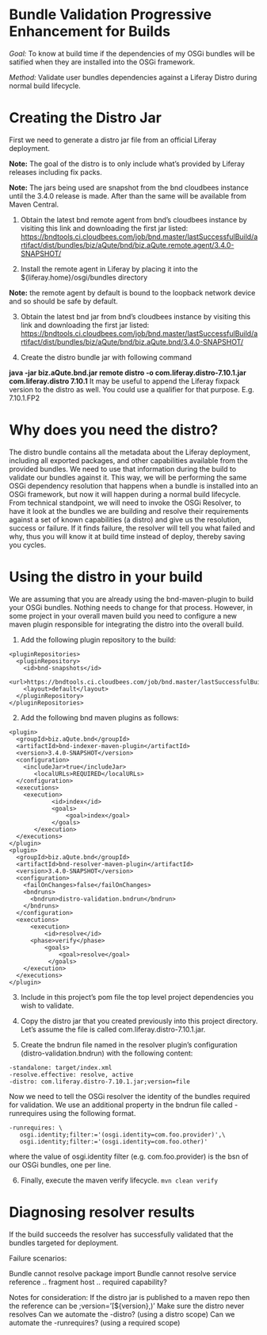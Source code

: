 # Bundle Validation Progressive Enhancement for Builds

*Goal:* To know at build time if the dependencies of my OSGi bundles will be satified when they are installed into the OSGi framework.

*Method:* Validate user bundles dependencies against a Liferay Distro during normal build lifecycle.

# Creating the Distro Jar

First we need to generate a distro jar file from an official Liferay deployment.

**Note:** The goal of the distro is to only include what’s provided by Liferay releases including fix packs.

**Note:** The jars being used are snapshot from the bnd cloudbees instance until the 3.4.0 release is made. After than the same will be available from Maven Central.

1. Obtain the latest bnd remote agent from bnd’s cloudbees instance by visiting this link and downloading the first jar listed: https://bndtools.ci.cloudbees.com/job/bnd.master/lastSuccessfulBuild/artifact/dist/bundles/biz/aQute/bnd/biz.aQute.remote.agent/3.4.0-SNAPSHOT/

2. Install the remote agent in Liferay by placing it into the ${liferay.home}/osgi/bundles directory

 **Note:** the remote agent by default is bound to the loopback network device and so should be safe by default.

3. Obtain the latest bnd jar from bnd’s cloudbees instance by visiting this link and downloading the first jar listed: https://bndtools.ci.cloudbees.com/job/bnd.master/lastSuccessfulBuild/artifact/dist/bundles/biz/aQute/bnd/biz.aQute.bnd/3.4.0-SNAPSHOT/

4. Create the distro bundle jar with following command

 **java -jar biz.aQute.bnd.jar remote distro -o com.liferay.distro-7.10.1.jar com.liferay.distro 7.10.1**
 It may be useful to append the Liferay fixpack version to the distro as well. You could use a qualifier for that purpose.
 E.g. 7.10.1.FP2

# Why does you need the distro?

The distro bundle contains all the metadata about the Liferay deployment, including all exported packages, and other capabilities available from the provided bundles.  We need to use that information during the build to validate our bundles against it.  This way, we will be performing the same OSGi dependency resolution that happens when a bundle is installed into an OSGi framework, but now it will happen during a normal build lifecycle.  From technical standpoint, we will need to invoke the OSGi Resolver, to have it look at the bundles we are building and resolve their requirements against a set of known capabilities (a distro) and give us the resolution, success or failure.  If it finds failure, the resolver will tell you what failed and why, thus you will know it at build time instead of deploy, thereby saving you cycles.

# Using the distro in your build

We are assuming that you are already using the bnd-maven-plugin to build your OSGi bundles.  Nothing needs to change for that process.  However, in some project in your overall maven build you need to configure a new maven plugin responsible for integrating the distro into the overall build.

1. Add the following plugin repository to the build:

 ```
 <pluginRepositories>
   <pluginRepository>
     <id>bnd-snapshots</id>
     <url>https://bndtools.ci.cloudbees.com/job/bnd.master/lastSuccessfulBuild/artifact/dist/bundles/</url>
     <layout>default</layout>
   </pluginRepository>
 </pluginRepositories>
 ```

2. Add the following bnd maven plugins as follows:

 ```
 <plugin>
   <groupId>biz.aQute.bnd</groupId>
   <artifactId>bnd-indexer-maven-plugin</artifactId>
   <version>3.4.0-SNAPSHOT</version>
   <configuration>
     <includeJar>true</includeJar>
    	<localURLs>REQUIRED</localURLs>
   </configuration>
   <executions>
   	 <execution>
    		 <id>index</id>
    		 <goals>
    			 <goal>index</goal>
    		 </goals>
    	</execution>
   </executions>
 </plugin>
 <plugin>
   <groupId>biz.aQute.bnd</groupId>
   <artifactId>bnd-resolver-maven-plugin</artifactId>
   <version>3.4.0-SNAPSHOT</version>
   <configuration>
     <failOnChanges>false</failOnChanges>
     <bndruns>
       <bndrun>distro-validation.bndrun</bndrun>
     </bndruns>
   </configuration>
   <executions>
 	   <execution>
 	 	   <id>resolve</id>
       <phase>verify</phase>
 	 	   <goals>
 		  	   <goal>resolve</goal>
 		    </goals>
     </execution>
   </executions>
 </plugin>
 ```

3. Include in this project’s pom file the top level project dependencies you wish to validate.

4. Copy the distro jar that you created previously into this project directory. Let’s assume the file is called com.liferay.distro-7.10.1.jar.

5. Create the bndrun file named in the resolver plugin’s configuration (distro-validation.bndrun) with the following content:

 ```
 -standalone: target/index.xml
 -resolve.effective: resolve, active
 -distro: com.liferay.distro-7.10.1.jar;version=file
```

 Now we need to tell the OSGi resolver the identity of the bundles required for validation. We use an additional property in the bndrun file called -runrequires using the following format.

 ```
 -runrequires: \
    osgi.identity;filter:='(osgi.identity=com.foo.provider)',\
    osgi.identity;filter:='(osgi.identity=com.foo.other)'
 ```
 where the value of osgi.identity filter (e.g. com.foo.provider) is the bsn of our OSGi bundles, one per line.

6. Finally, execute the maven verify lifecycle.
 `mvn clean verify`

# Diagnosing resolver results

If the build succeeds the resolver has successfully validated that the bundles targeted for deployment.

Failure scenarios:

Bundle cannot resolve package import
Bundle cannot resolve service reference
..                                fragment host
..                                required capability?








Notes for consideration:
If the distro jar is published to a maven repo then the reference can be <bsn>;version=’[${version},)’
Make sure the distro never resolves
Can we automate the -distro? (using a distro scope)
Can we automate the -runrequires? (using a required scope)



